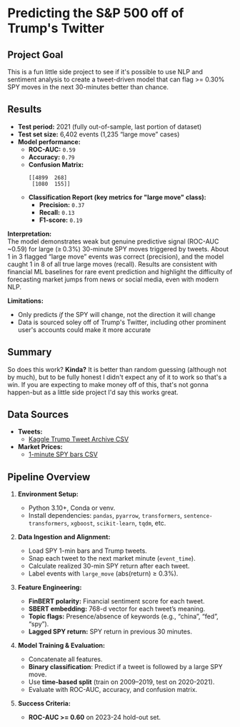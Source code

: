 # Predicting the S&P 500 off of Trump's Twitter

## **Project Goal**
This is a fun little side project to see if it's possible to use NLP and sentiment analysis to create a tweet-driven model that can flag >= 0.30% SPY moves in the next 30-minutes better than chance.

## **Results**

- **Test period:** 2021 (fully out-of-sample, last portion of dataset)
- **Test set size:** 6,402 events (1,235 “large move” cases)
- **Model performance:**
    - **ROC-AUC:** `0.59`
    - **Accuracy:** `0.79`
    - **Confusion Matrix:**
        ```
        [[4899  268]
         [1080  155]]
        ```
    - **Classification Report (key metrics for "large move" class):**
        - **Precision:** `0.37`
        - **Recall:** `0.13`
        - **F1-score:** `0.19`

**Interpretation:**  
The model demonstrates weak but genuine predictive signal (ROC-AUC ~0.59) for large (≥ 0.3%) 30-minute SPY moves triggered by tweets. About 1 in 3 flagged “large move” events was correct (precision), and the model caught 1 in 8 of all true large moves (recall). Results are consistent with financial ML baselines for rare event prediction and highlight the difficulty of forecasting market jumps from news or social media, even with modern NLP.

**Limitations:**
- Only predicts *if* the SPY will change, not the direction it will change
- Data is sourced soley off of Trump's Twitter,  including other prominent user's accounts could make it more accurate

## **Summary**
So does this work? **Kinda?** It is better than random guessing (although not by much), but to be fully honest I didn't expect any of it to work so that's a win. If you are expecting to make money off of this, that's not gonna happen-but as a little side project I'd say this works great.


## **Data Sources**
- **Tweets:**
    - [Kaggle Trump Tweet Archive CSV](https://www.kaggle.com/datasets/headsortails/trump-twitter-archive/data)
- **Market Prices:**
    - [1-minute SPY bars CSV](https://www.kaggle.com/datasets/gratefuldata/intraday-stock-data-1-min-sp-500-200821)

## **Pipeline Overview**
1. **Environment Setup:**  
   - Python 3.10+, Conda or venv.
   - Install dependencies: `pandas`, `pyarrow`, `transformers`, `sentence-transformers`, `xgboost`, `scikit-learn`, `tqdm`, etc.

2. **Data Ingestion and Alignment:**  
   - Load SPY 1-min bars and Trump tweets.
   - Snap each tweet to the next market minute (`event_time`).
   - Calculate realized 30-min SPY return after each tweet.
   - Label events with `large_move` (abs(return) ≥ 0.3%).

3. **Feature Engineering:**  
   - **FinBERT polarity:** Financial sentiment score for each tweet.
   - **SBERT embedding:** 768-d vector for each tweet’s meaning.
   - **Topic flags:** Presence/absence of keywords (e.g., “china”, “fed”, “spy”).
   - **Lagged SPY return:** SPY return in previous 30 minutes.

4. **Model Training & Evaluation:**  
   - Concatenate all features.
   - **Binary classification**: Predict if a tweet is followed by a large SPY move.
   - Use **time-based split** (train on 2009–2019, test on 2020-2021).
   - Evaluate with ROC-AUC, accuracy, and confusion matrix.
5. **Success Criteria:**
    - **ROC-AUC >= 0.60** on 2023-24 hold-out set.



